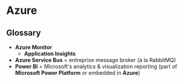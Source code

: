 # Azure

## Glossary

* **Azure Monitor**
  * **Application Insights**
* **Azure Service Bus** = entreprise message broker (à la RabbitMQ)
* **Power BI** = Microsoft's analytics & visualization reporting (part of **Microsoft Power Platform** or embedded in **Azure**)
